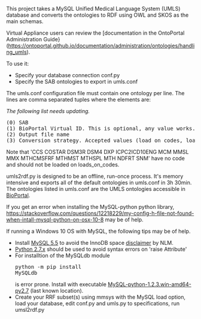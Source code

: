 This project takes a MySQL Unified Medical Language System (UMLS) database and converts the ontologies to RDF using OWL and SKOS as the main schemas.

Virtual Appliance users can review the [documentation in the OntoPortal Administration Guide}(https://ontoportal.github.io/documentation/administration/ontologies/handling_umls).

To use it:

* Specify your database connection conf.py
* Specify the SAB ontologies to export in umls.conf

The umls.conf configuration file must contain one ontology per line. The lines are comma separated tuples where the elements are:

<em>The following list needs updating.</em>
<pre>
(0) SAB
(1) BioPortal Virtual ID. This is optional, any value works.
(2) Output file name
(3) Conversion strategy. Accepted values (load_on_codes, load_on_cuis).
</pre>

Note that 'CCS COSTAR DSM3R DSM4 DXP ICPC2ICD10ENG MCM MMSL MMX MTHCMSFRF MTHMST MTHSPL MTH NDFRT SNM' have no code and should not be loaded on loads_on_codes.

umls2rdf.py is designed to be an offline, run-once process. 
It's memory intensive and exports all of the default ontologies in umls.conf in 3h 30min. 
The ontologies listed in umls.conf are the UMLS ontologies accessible in [BioPortal](https://bioportal.bioontology.org/).

If you get an error when installing the MySQL-python python library, https://stackoverflow.com/questions/12218229/my-config-h-file-not-found-when-intall-mysql-python-on-osx-10-8 may be of help.

If running a Windows 10 OS with MySQL, the following tips may be of help.

- Install [MySQL 5.5](https://dev.mysql.com/downloads/mysql/5.5.html#downloads) to avoid the InnoDB space [disclaimer](https://www.nlm.nih.gov/research/umls/implementation_resources/scripts/README_RRF_MySQL_Output_Stream.html) by NLM. 
- [Python 2.7.x](https://www.python.org/downloads/) should be used to avoid syntax errors on 'raise Attribute'
- For installtion of the MySQLdb module <pre>python -m pip install MySQLdb</pre> is error prone. Install with executable [MySQL-python-1.2.3.win-amd64-py2.7](http://www.codegood.com/archives/129) (last known location).
- Create your RRF subset(s) using mmsys with the MySQL load option, load your database, edit conf.py and umls.py to specifications, run umsl2rdf.py
